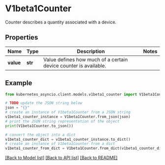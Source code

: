 # V1beta1Counter

Counter describes a quantity associated with a device.

## Properties

Name | Type | Description | Notes
------------ | ------------- | ------------- | -------------
**value** | **str** | Value defines how much of a certain device counter is available. | 

## Example

```python
from kubernetes_asyncio.client.models.v1beta1_counter import V1beta1Counter

# TODO update the JSON string below
json = "{}"
# create an instance of V1beta1Counter from a JSON string
v1beta1_counter_instance = V1beta1Counter.from_json(json)
# print the JSON string representation of the object
print(V1beta1Counter.to_json())

# convert the object into a dict
v1beta1_counter_dict = v1beta1_counter_instance.to_dict()
# create an instance of V1beta1Counter from a dict
v1beta1_counter_from_dict = V1beta1Counter.from_dict(v1beta1_counter_dict)
```
[[Back to Model list]](../README.md#documentation-for-models) [[Back to API list]](../README.md#documentation-for-api-endpoints) [[Back to README]](../README.md)


